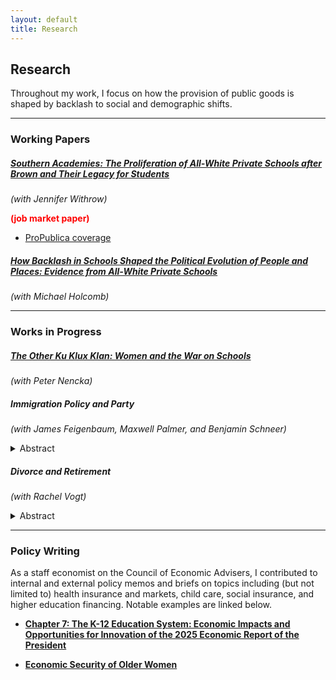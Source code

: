 ```yaml
---
layout: default
title: Research
---
```


## Research

Throughout my work, I focus on how the provision of public goods is shaped by backlash to social and demographic shifts. 

---

### Working Papers

##### [Southern Academies: The Proliferation of All-White Private Schools after *Brown* and Their Legacy for Students](https://www.dropbox.com/scl/fi/fyugfn6en6y324vbhb6gr/dgw_jm_draft.pdf?rlkey=1i2p0dycy9ch9qfj13p0aw1lb&dl=0)
*(with Jennifer Withrow)* <p style="color:red">**(job market paper)**</p>
- [ProPublica coverage](https://www.propublica.org/article/alabama-researchers-segregation-academies-school-vouchers)

##### [How Backlash in Schools Shaped the Political Evolution of People and Places: Evidence from All-White Private Schools](assets/files/williamson_segac_attitudes.pdf)
*(with Michael Holcomb)* 

---

### Works in Progress

##### [The Other Ku Klux Klan: Women and the War on Schools](assets/files/WKKK.pdf)
*(with Peter Nencka)*  

##### Immigration Policy and Party  
*(with James Feigenbaum, Maxwell Palmer, and Benjamin Schneer)* 
<details>
  <summary>Abstract</summary>
  <p>
  We use a regression discontinuity design that compares narrowly-elected Democrats and Republicans across congressional districts from the 51st to 116th Congress to identify the causal effect of party on congressional action on immigration. We measure immigration positions through two channels: roll call votes on legislation that concerns immigration and the sentiment tone of immigration-related floor speeches from Card et al. 2022. Our results reveal substantial and growing partisan polarization on immigration policy. Democrats are 12.5 to 15 percentage points more likely than Republicans to vote in favor of pro-immigration legislation, with this gap widening significantly over time.
  </p>
</details> 

##### Divorce and Retirement 
*(with Rachel Vogt)*
<details>
  <summary>Abstract</summary>
  <p>
  Existing policy encourages married couples to engage in joint-decision making when allocating time among income-earning, household, and leisure activities. Often, it is more eﬃcient for one partner to specialize in household tasks, while the other specializes in earning. Disproportionately, women in heterosexual couples fall into the former camp, taking on the role of secondary earners and engaging in part-time work more often than their male counterparts. 
  This secondary earner status disadvantages divorced women. A feature of the Social Security system tries to insure against this: the spousal benefit. How effective is this policy? We use a regression discontinuity design that exploits the discontinuous feature of the spousal benefit: eligibility is contingent on the marriage lasting must be at least 10 years. Previous research, confirmed by our own preliminary analyses, shows no evidence of manipulation behavior around the cutoff. We thus can compare women around the cutoff to measure the impact of the spousal benefit on financial and mental well-being.
  </p>
</details>

---

### Policy Writing

As a staff economist on the Council of Economic Advisers, I contributed to internal and external policy memos and briefs on topics including (but not limited to) health insurance and markets, child care, social insurance, and higher education financing. Notable examples are linked below.

- [**Chapter 7: The K-12 Education System: Economic Impacts and Opportunities for Innovation of the 2025 Economic Report of the President**](https://bidenwhitehouse.archives.gov/wp-content/uploads/2025/01/ERP-2025.pdf)

- [**Economic Security of Older Women**](https://bidenwhitehouse.archives.gov/cea/written-materials/2024/09/20/economic-security-of-older-women/)
